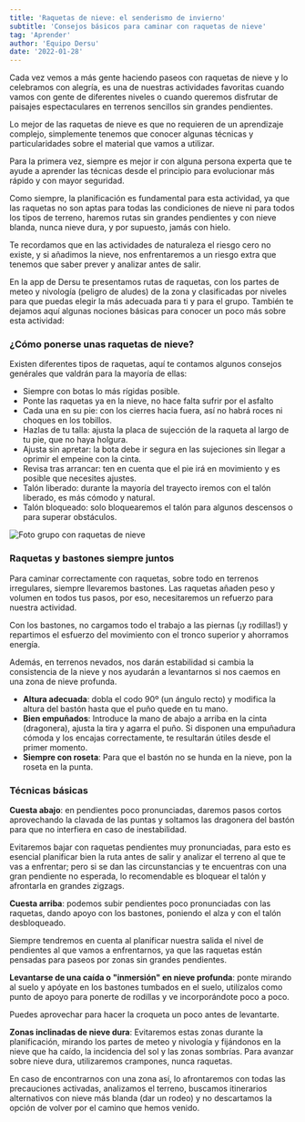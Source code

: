 ```yaml
---
title: 'Raquetas de nieve: el senderismo de invierno'
subtitle: 'Consejos básicos para caminar con raquetas de nieve'
tag: 'Aprender'
author: 'Equipo Dersu'
date: '2022-01-28'
---
```


Cada vez vemos a más gente haciendo paseos con raquetas de nieve y lo celebramos con alegría, es una de nuestras actividades favoritas cuando vamos con gente de diferentes niveles o cuando queremos disfrutar de paisajes espectaculares en terrenos sencillos sin grandes pendientes.

Lo mejor de las raquetas de nieve es que no requieren de un aprendizaje complejo, simplemente tenemos que conocer algunas técnicas y particularidades sobre el material que vamos a utilizar.

Para la primera vez, siempre es mejor ir con alguna persona experta que te ayude a aprender las técnicas desde el principio para evolucionar más rápido y con mayor seguridad.

Como siempre, la planificación es fundamental para esta actividad, ya que las raquetas no son aptas para todas las condiciones de nieve ni para todos los tipos de terreno, haremos rutas sin grandes pendientes y con nieve blanda, nunca nieve dura, y por supuesto, jamás con hielo.

Te recordamos que en las actividades de naturaleza el riesgo cero no existe, y si añadimos la nieve, nos enfrentaremos a un riesgo extra que tenemos que saber prever y analizar antes de salir.

En la app de Dersu te presentamos rutas de raquetas, con los partes de meteo y nivología (peligro de aludes) de la zona y clasificadas por niveles para que puedas elegir la más adecuada para ti y para el grupo. También te dejamos aquí algunas nociones básicas para conocer un poco más sobre esta actividad:

### ¿Cómo ponerse unas raquetas de nieve?

Existen diferentes tipos de raquetas, aquí te contamos algunos consejos genérales que valdrán para la mayoría de ellas:

- Siempre con botas lo más rígidas posible.
- Ponte las raquetas ya en la nieve, no hace falta sufrir por el asfalto
- Cada una en su pie: con los cierres hacia fuera, así no habrá roces ni choques en los tobillos.
- Hazlas de tu talla: ajusta la placa de sujección de la raqueta al largo de tu pie, que no haya holgura.
- Ajusta sin apretar: la bota debe ir segura en las sujeciones sin llegar a oprimir el empeine con la cinta.
- Revisa tras arrancar: ten en cuenta que el pie irá en movimiento y es posible que necesites ajustes.
- Talón liberado: durante la mayoría del trayecto iremos con el talón liberado, es más cómodo y natural.
- Talón bloqueado: solo bloquearemos el talón para algunos descensos o para superar obstáculos.

![Foto grupo con raquetas de nieve](/images/posts/raquetas-de-nieve/01.jpg)

### Raquetas y bastones siempre juntos

Para caminar correctamente con raquetas, sobre todo en terrenos irregulares, siempre llevaremos bastones. Las raquetas añaden peso y volumen en todos tus pasos, por eso, necesitaremos un refuerzo para nuestra actividad.

Con los bastones, no cargamos todo el trabajo a las piernas (¡y rodillas!) y repartimos el esfuerzo del movimiento con el tronco superior y ahorramos energía.

Además, en terrenos nevados, nos darán estabilidad si cambia la consistencia de la nieve y nos ayudarán a levantarnos si nos caemos en una zona de nieve profunda.

- **Altura adecuada**: dobla el codo 90º (un ángulo recto) y modifica la altura del bastón hasta que el puño quede en tu mano.
- **Bien empuñados**: Introduce la mano de abajo a arriba en la cinta (dragonera), ajusta la tira y agarra el puño. Si disponen una empuñadura cómoda y los encajas correctamente, te resultarán útiles desde el primer momento.
- **Siempre con roseta**: Para que el bastón no se hunda en la nieve, pon la roseta en la punta.


### Técnicas básicas

**Cuesta abajo**: en pendientes poco pronunciadas, daremos pasos cortos aprovechando la clavada de las puntas y soltamos las dragonera del bastón para que no interfiera en caso de inestabilidad.

Evitaremos bajar con raquetas pendientes muy pronunciadas, para esto es esencial planificar bien la ruta antes de salir y analizar el terreno al que te vas a enfrentar; pero si se dan las circunstancias y te encuentras con una gran pendiente no esperada, lo recomendable es bloquear el talón y afrontarla en grandes zigzags.

**Cuesta arriba**: podemos subir pendientes poco pronunciadas con las raquetas, dando apoyo con los bastones, poniendo el alza y con el talón desbloqueado.

Siempre tendremos en cuenta al planificar nuestra salida el nivel de pendientes al que vamos a enfrentarnos, ya que las raquetas están pensadas para paseos por zonas sin grandes pendientes.

**Levantarse de una caída o "inmersión" en nieve profunda**: ponte mirando al suelo y apóyate en los bastones tumbados en el suelo, utilízalos como punto de apoyo para ponerte de rodillas y ve incorporándote poco a poco.

Puedes aprovechar para hacer la croqueta un poco antes de levantarte.

**Zonas inclinadas de nieve dura**: Evitaremos estas zonas durante la planificación, mirando los partes de meteo y nivología y fijándonos en la nieve que ha caído, la incidencia del sol y las zonas sombrías. Para avanzar sobre nieve dura, utilizaremos crampones, nunca raquetas.

En caso de encontrarnos con una zona así, lo afrontaremos con todas las precauciones activadas, analizamos el terreno, buscamos itinerarios alternativos con nieve más blanda (dar un rodeo) y no descartamos la opción de volver por el camino que hemos venido.
